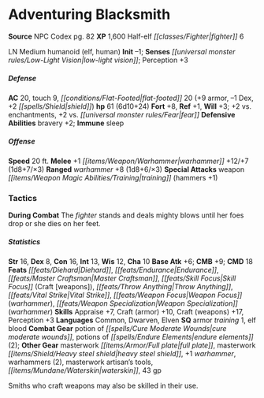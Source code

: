 ﻿---
cssclass: [monsters]
title1: Adventuring Blacksmith
title2: Adventuring Blacksmith
CR: 5
sources:
- name: NPC Codex
  page: 82
  link: http://paizo.com/products/btpy8v3a?Pathfinder-Roleplaying-Game-NPC-Codex
XP: 1600
race: Half-elf
classes:
- fighter 6
alignment: LN
size: Medium
type: humanoid
subtypes:
- elf
- human
initiative:
  bonus: -1
senses:
  low-light vision: true
AC:
  AC: 20
  touch: 9
  flat_footed: 20
  components:
    armor: 9
    dex: -1
    shield: 2
HP:
  HP: 61
  long: 6d10+24
saves:
  fort: 8
  ref: 1
  will: 3
  other: +2 vs. enchantments, +2 vs. fear
defensive_abilities:
- bravery +2
immunities:
- sleep
speeds:
  base: 20
attacks:
  melee:
  - - text: +1 warhammer +12/+7 (1d8+7/×3)
      entries:
      - - damage: 1d8+7
          crit_multiplier: 3
      attack: +1 warhammer
      bonus:
      - 12
      - 7
  ranged:
  - - text: warhammer +8 (1d8+6/×3)
      entries:
      - - damage: 1d8+6
          crit_multiplier: 3
      attack: warhammer
      bonus:
      - 8
  special:
  - weapon training (hammers +1)
tactics:
  During Combat: The fighter stands and deals mighty blows until her foes drop or
    she dies on her feet.
ability_scores:
  STR: 16
  DEX: 8
  CON: 16
  INT: 13
  WIS: 12
  CHA: 10
BAB: 6
CMB: 9
CMD: 18
feats:
- name: Diehard
- name: Endurance
- name: Master Craftsman
- name: Skill Focus (Craft [weapons])
- name: Throw Anything
- name: Vital Strike
- name: Weapon Focus (warhammer)
- name: Weapon Specialization (warhammer)
skills:
  Appraise: 7
  Craft (armor): 10
  Craft (weapons): 17
  Perception: 3
languages:
- Common
- Dwarven
- Elven
special_qualities:
- armor training 1
- elf blood
gear:
  combat:
  - potion of cure moderate wounds
  - potions of endure elements (2)
  other:
  - masterwork full plate
  - masterwork heavy steel shield
  - +1 warhammer
  - warhammers (2)
  - masterwork artisan's tools
  - waterskin
  - 43 gp
desc_long: Smiths who craft weapons may also be skilled in their use.

---

# Adventuring Blacksmith

**Source** NPC Codex pg. 82
**XP** 1,600
Half-elf _[[classes/Fighter|fighter]]_ 6

LN Medium humanoid (elf, human)
**Init** –1; **Senses** _[[universal monster rules/Low-Light Vision|low-light vision]]_; Perception +3

##### Defense

**AC** 20, touch 9, _[[conditions/Flat-Footed|flat-footed]]_ 20 (+9 armor, –1 Dex, +2 _[[spells/Shield|shield]]_)
**hp** 61 (6d10+24)
**Fort** +8, **Ref** +1, **Will** +3; +2 vs. enchantments, +2 vs. _[[universal monster rules/Fear|fear]]_
**Defensive Abilities** bravery +2; **Immune** sleep

##### Offense
**Speed** 20 ft.
**Melee** +1 _[[items/Weapon/Warhammer|warhammer]]_ +12/+7 (1d8+7/×3)
**Ranged** _warhammer_ +8 (1d8+6/×3)
**Special Attacks** weapon _[[items/Weapon Magic Abilities/Training|training]]_ (hammers +1)

### Tactics

**During Combat** The _fighter_ stands and deals mighty blows until her foes drop or she dies on her feet.

##### Statistics
**Str** 16, **Dex** 8, **Con** 16, **Int** 13, **Wis** 12, **Cha** 10
**Base Atk** +6; **CMB** +9; **CMD** 18
**Feats** _[[feats/Diehard|Diehard]]_, _[[feats/Endurance|Endurance]]_, _[[feats/Master Craftsman|Master Craftsman]]_, _[[feats/Skill Focus|Skill Focus]]_ (Craft [weapons]), _[[feats/Throw Anything|Throw Anything]]_, _[[feats/Vital Strike|Vital Strike]]_, _[[feats/Weapon Focus|Weapon Focus]]_ (_warhammer_), _[[feats/Weapon Specialization|Weapon Specialization]]_ (_warhammer_)
**Skills** Appraise +7, Craft (armor) +10, Craft (weapons) +17, Perception +3
**Languages** Common, Dwarven, Elven
**SQ** armor _training_ 1, elf blood
**Combat Gear** potion of _[[spells/Cure Moderate Wounds|cure moderate wounds]]_, potions of _[[spells/Endure Elements|endure elements]]_ (2); **Other Gear** masterwork _[[items/Armor/Full plate|full plate]]_, masterwork _[[items/Shield/Heavy steel shield|heavy steel shield]]_, +1 _warhammer_, warhammers (2), masterwork artisan’s tools, _[[items/Mundane/Waterskin|waterskin]]_, 43 gp

Smiths who craft weapons may also be skilled in their use.